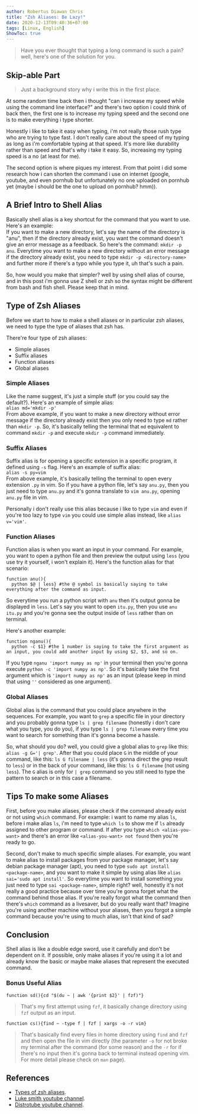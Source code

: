 ```yaml
---
author: Robertus Diawan Chris
title: "Zsh Aliases: Be Lazy!"
date: 2020-12-13T09:40:36+07:00
tags: [Linux, English]
ShowToc: true
---
```


> Have you ever thought that typing a long command is such a pain? well, here's one of the solution for you.

## Skip-able Part

> Just a background story why i write this in the first place.

At some random time back then i thought "can i increase my speed while using the command line interface?" and there's two option i could think of back then, the first one is to increase my typing speed and the second one is to make everything i type shorter.

Honestly i like to take it easy when typing, i'm not really those rush type who are trying to type fast. I don't really care about the speed of my typing as long as i'm comfortable typing at that speed. It's more like durability rather than speed and that's why i take it easy. So, increasing my typing speed is a no (at least for me).

The second option is where piques my interest. From that point i did some research how i can shorten the command i use on internet (google, youtube, and even pornhub but unfortunately no one uploaded on pornhub yet (maybe i should be the one to upload on pornhub? hmm)).

## A Brief Intro to Shell Alias

Basically shell alias is a key shortcut for the command that you want to use. Here's an example: <br>
If you want to make a new directory, let's say the name of the directory is "anu", then if the directory already exist, you want the command doesn't give an error message as a feedback. So here's the command: `mkdir -p anu`. Everytime you want to make a new directory without an error message if the directory already exist, you need to type `mkdir -p <directory-name>` and further more if there's a typo while you type it, uh that's such a pain.

So, how would you make that simpler? well by using shell alias of course, and in this post i'm gonna use Z shell or zsh so the syntax might be different from bash and fish shell. Please keep that in mind.

## Type of Zsh Aliases

Before we start to how to make a shell aliases or in particular zsh aliases, we need to type the type of aliases that zsh has.

There're four type of zsh aliases:
- Simple aliases
- Suffix aliases
- Function aliases
- Global aliases

### Simple Aliases

Like the name suggest, it's just a simple stuff (or you could say the default?). Here's an example of simple alias: <br>
`alias md='mkdir -p'` <br>
From above example, if you want to make a new directory without error message if the directory already exist then you only need to type `md` rather than `mkdir -p`. So, it's basically telling the terminal that `md` equivalent to command `mkdir -p` and execute `mkdir -p` command immediately.

### Suffix Aliases

Suffix alias is for opening a specific extension in a specific program, it defined using `-s` flag. Here's an example of suffix alias: <br>
`alias -s py=vim` <br>
From above example, it's basically telling the terminal to open every extension `.py` in vim. So if you have a python file, let's say `anu.py`, then you just need to type `anu.py` and it's gonna translate to `vim anu.py`, opening `anu.py` file in vim.

Personally i don't really use this alias because i like to type `vim` and even if you're too lazy to type `vim` you could use simple alias instead, like `alias v='vim'`.

### Function Aliases

Function alias is when you want an input in your command. For example, you want to open a python file and then preview the output using `less` (you use try it yourself, i won't explain it). Here's the function alias for that scenario: <br>
```
function anu(){
  python $@ | less} #the @ symbol is basically saying to take everything after the command as input.
```
So everytime you run a python script with `anu` then it's output gonna be displayed in `less`. Let's say you want to open `itu.py`, then you use `anu itu.py` and you're gonna see the output inside of `less` rather than on terminal.

Here's another example: <br>
```
function nganu(){
  python -c $1} #the 1 number is saying to take the first argument as an input, you could add another input by using $2, $3, and so on.
```

If you type `nganu 'import numpy as np'` in your terminal then you're gonna execute `python -c 'import numpy as np'`. So it's basically take the first argument which is `'import numpy as np'` as an input (please keep in mind that using `''` considered as one argument).

### Global Aliases

Global alias is the command that you could place anywhere in the sequences. For example, you want to `grep` a specific file in your directory and you probably gonna type `ls | grep filename` (honestly i don't care what you type, you do you), if you type `ls | grep filename` every time you want to search for something than it's gonna become a hassle.

So, what should you do? well, you could give a global alias to `grep` like this: `alias -g G='| grep'`. After that you could place `G` in the middle of your command, like this: `ls G filename | less` (it's gonna direct the grep result to `less`) or in the back of your command, like this: `ls G filename` (not using `less`). The `G` alias is only for `| grep` command so you still need to type the pattern to search or in this case a filename.

## Tips To make some Aliases

First, before you make aliases, please check if the command already exist or not using `which` command. For example: i want to name my alias `ls`, before i make alias `ls`, i'm need to type `which ls` to show me if `ls` already assigned to other program or command. If after you type `which <alias-you-want>` and there's an error like `<alias-you-want> not found` then you're ready to go.

Second, don't make to much specific simple aliases. For example, you want to make alias to install packages from your package manager, let's say debian package manager (apt), you need to type `sudo apt install <package-name>`, and you want to make it simple by using alias like `alias sai='sudo apt install'`. So everytime you want to install something you just need to type `sai <package-name>`, simple right? well, honestly it's not really a good practice because over time you're gonna forget what the command behind those alias. If you're really forgot what the command then there's `which` command as a livesaver, but do you really want that? Imagine you're using another machine without your aliases, then you forgot a simple command because you're using to much alias, isn't that kind of sad?

## Conclusion

Shell alias is like a double edge sword, use it carefully and don't be dependent on it. If possible, only make aliases if you're using it a lot and already know the basic or maybe make aliases that represent the executed command.

### Bonus Useful Alias

```
function sd(){cd "$(du ~ | awk '{print $2}' | fzf)"}
```
> That's my first attempt using `fzf`, it basically change directory using `fzf` output as an input.

```
function cs(){find ~ -type f | fzf | xargs -o -r vim}
```
> That's basically find every files in home directory using `find` and `fzf` and then open the file in vim directly (the parameter `-o` for not broke my terminal after the command (for some reason) and the `-r` for if there's no input then it's gonna back to terminal instead opening vim. For more detail please check on `man` page).

## References

- [Types of zsh aliases](https://thorsten-hans.com/5-types-of-zsh-aliases).
- [Luke smith youtube channel](https://www.youtube.com/channel/UC2eYFnH61tmytImy1mTYvhA).
- [Distrotube youtube channel](https://www.youtube.com/channel/UCVls1GmFKf6WlTraIb_IaJg).
